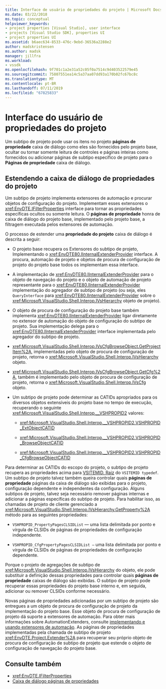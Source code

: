 ```yaml
---
title: Interface de usuário de propriedades do projeto | Microsoft Docs
ms.date: 03/22/2018
ms.topic: conceptual
helpviewer_keywords:
- project properties [Visual Studio], user interface
- projects [Visual Studio SDK], properties UI
- project properties UI
ms.assetid: b6aec634-8533-476c-9ebd-36536a2288e2
author: madskristensen
ms.author: madsk
manager: jillfra
ms.workload:
- vssdk
ms.openlocfilehash: 9f701c1a2e31a52c05f0a7514c9d403522579e45
ms.sourcegitcommit: 75807551ea14c5a37aa07dd93a170b02fc67bc8c
ms.translationtype: MT
ms.contentlocale: pt-BR
ms.lasthandoff: 07/11/2019
ms.locfileid: "67825833"
---
```

# <a name="project-property-user-interface"></a>Interface do usuário de propriedades do projeto

Um subtipo de projeto pode usar os itens no projeto **páginas de propriedade** caixa de diálogo como eles são fornecidos pelo projeto base, ocultar ou tornar somente leitura de controles e páginas inteiras como fornecidos ou adicionar páginas de subtipo específico de projeto para o **Páginas de propriedade** caixa de diálogo.

## <a name="extending-the-project-property-dialog-box"></a>Estendendo a caixa de diálogo de propriedades do projeto

Um subtipo de projeto implementa extensores de automação e procurar objetos de configuração do projeto. Implementam esses extensores o <xref:EnvDTE.IFilterProperties> interface para tornar as propriedades específicas ocultos ou somente leitura. O **páginas de propriedade** honra de caixa de diálogo do projeto base, implementado pelo projeto base, a filtragem executada pelos extensores de automação.

O processo de estender uma **propriedade do projeto** caixa de diálogo é descrita a seguir:

- O projeto base recupera os Extensores do subtipo de projeto, Implementando o <xref:EnvDTE80.IInternalExtenderProvider> interface. A procura, automação de projeto e objetos de procura de configuração de projeto do projeto base todos os implementam essa interface.

- A implementação de <xref:EnvDTE80.IInternalExtenderProvider> para o objeto de navegação do projeto e o objeto de automação de projeto representante para o <xref:EnvDTE80.IInternalExtenderProvider> implementação do agregador de subtipo de projeto (ou seja, eles `QueryInterface` para <xref:EnvDTE80.IInternalExtenderProvider> sobre o <xref:Microsoft.VisualStudio.Shell.Interop.IVsHierarchy> objeto de projeto).

- O objeto de procura de configuração do projeto base também implementa <xref:EnvDTE80.IInternalExtenderProvider> ligar diretamente no extensor de automação do objeto de configuração do subtipo de projeto. Sua implementação delega para o <xref:EnvDTE80.IInternalExtenderProvider> interface implementada pelo agregador do subtipo de projeto.

- <xref:Microsoft.VisualStudio.Shell.Interop.IVsCfgBrowseObject.GetProjectItem%2A>, implementadas pelo objeto de procura de configuração de projeto, retorna o <xref:Microsoft.VisualStudio.Shell.Interop.IVsHierarchy> objeto.

- <xref:Microsoft.VisualStudio.Shell.Interop.IVsCfgBrowseObject.GetCfg%2A>, também é implementado pelo objeto de procura de configuração de projeto, retorna o <xref:Microsoft.VisualStudio.Shell.Interop.IVsCfg> objeto.

- Um subtipo de projeto pode determinar as CATIDs apropriados para os diversos objetos extensíveis do projeto base no tempo de execução, recuperando o seguinte <xref:Microsoft.VisualStudio.Shell.Interop.__VSHPROPID2> valores:

  - <xref:Microsoft.VisualStudio.Shell.Interop.__VSHPROPID2.VSHPROPID_ExtObjectCATID>

  - <xref:Microsoft.VisualStudio.Shell.Interop.__VSHPROPID2.VSHPROPID_BrowseObjectCATID>

  - <xref:Microsoft.VisualStudio.Shell.Interop.__VSHPROPID2.VSHPROPID_CfgBrowseObjectCATID>

Para determinar as CATIDs do escopo do projeto, o subtipo de projeto recupera as propriedades acima para [VSITEMID. Raiz](<xref:Microsoft.VisualStudio.VSConstants.VSITEMID#Microsoft_VisualStudio_VSConstants_VSITEMID_Root>) do `VSITEMID typedef`. Um subtipo de projeto talvez também queira controlar quais **páginas de propriedade** páginas da caixa de diálogo são exibidas para o projeto, configuração dependente e independentes da configuração. Alguns subtipos de projeto, talvez seja necessário remover páginas internas e adicionar a páginas específicas do subtipo de projeto. Para habilitar isso, as chamadas de projeto de cliente gerenciado a <xref:Microsoft.VisualStudio.Shell.Interop.IVsHierarchy.GetProperty%2A> método para as seguintes propriedades:

- `VSHPROPID_PropertyPagesCLSIDList` — uma lista delimitada por ponto e vírgula de CLSIDs de páginas de propriedades de configuração independente.

- `VSHPROPID_CfgPropertyPagesCLSIDList —` uma lista delimitada por ponto e vírgula de CLSIDs de páginas de propriedades de configuração dependente.

Porque o projeto de agregações de subtipo de <xref:Microsoft.VisualStudio.Shell.Interop.IVsHierarchy> do objeto, ele pode substituir a definição dessas propriedades para controlar quais **páginas de propriedade** caixas de diálogo são exibidas. O subtipo de projeto pode recuperar essas propriedades do projeto base interno e, em seguida, adicionar ou remover CLSIDs conforme necessário.

Novas páginas de propriedades adicionadas por um subtipo de projeto são entregues a um objeto de procura de configuração de projeto da implementação do projeto base. Esse objeto de procura de configuração de projeto dá suporte a extensores de automação. Para obter mais informações sobre AutomationExtenders, consulte [implementando e usando extensores de automação](https://msdn.microsoft.com/Library/0d5c218c-f412-4b28-ab0c-33a611f62356). As páginas de propriedades implementadas pela chamada de subtipo de projeto <xref:EnvDTE.Project.Extender%2A> para recuperar seu próprio objeto de procura de configuração de subtipo de projeto que estende o objeto de configuração de navegação do projeto base.

## <a name="see-also"></a>Consulte também

- <xref:EnvDTE.IFilterProperties>
- [Caixa de diálogo páginas de propriedades](/previous-versions/visualstudio/visual-studio-2010/as5chysf(v=vs.100))
